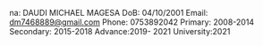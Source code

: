 na: DAUDI MICHAEL MAGESA
DoB: 04/10/2001
Email: dm7468889@gmail.com
Phone: 0753892042
Primary: 2008-2014
Secondary: 2015-2018
Advance:2019- 2021
University:2021
